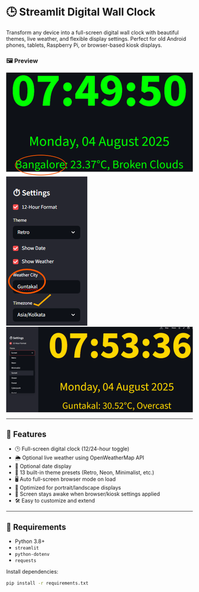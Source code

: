 # 🕒 Streamlit Digital Wall Clock

Transform any device into a full-screen digital wall clock with beautiful themes, live weather, and flexible display settings. Perfect for old Android phones, tablets, Raspberry Pi, or browser-based kiosk displays.

### 🖼️ Preview

![Screenshot 1](Assets/Screenshot.png)
![Screenshot 2](Assets/Screenshot1.png)
![Screenshot 3](Assets/screenshot2.png)

---

## 🚀 Features

- 🕒 Full-screen digital clock (12/24-hour toggle)
- 🌦️ Optional live weather using OpenWeatherMap API
- 📆 Optional date display
- 🎨 13 built-in theme presets (Retro, Neon, Minimalist, etc.)
- 🖥️ Auto full-screen browser mode on load
- 🌙 Optimized for portrait/landscape displays
- 🔌 Screen stays awake when browser/kiosk settings applied
- 🛠️ Easy to customize and extend

---

## 🔧 Requirements

- Python 3.8+
- `streamlit`
- `python-dotenv`
- `requests`

Install dependencies:

```bash
pip install -r requirements.txt
